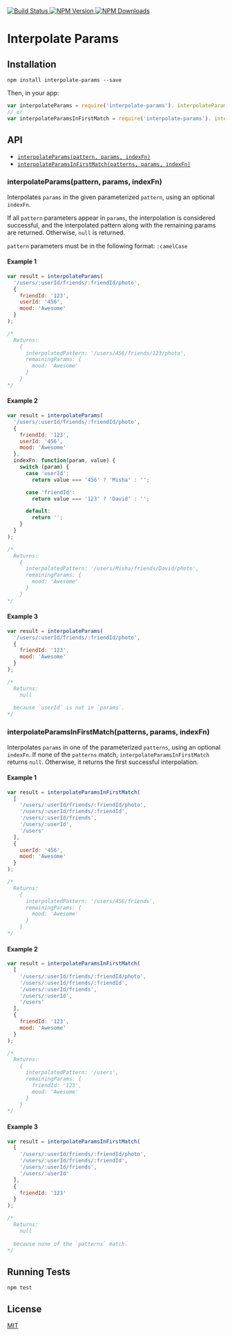 <a href="https://codeship.com/projects/121963" target="_blank">
  <img src="https://img.shields.io/codeship/0ebab7a0-8484-0133-436c-4aba2e1c52b6/master.svg"
       alt="Build Status" />
</a>
<a href="https://npmjs.org/package/interpolate-params" target="_blank">
  <img src="https://img.shields.io/npm/v/interpolate-params.svg"
       alt="NPM Version" />
</a>
<a href="https://npmjs.org/package/interpolate-params" target="_blank">
  <img src="https://img.shields.io/npm/dm/interpolate-params.svg"
       alt="NPM Downloads" />
</a>

# Interpolate Params

## Installation

```shell
npm install interpolate-params --save
```

Then, in your app:

```js
var interpolateParams = require('interpolate-params'). interpolateParams;
// or
var interpolateParamsInFirstMatch = require('interpolate-params'). interpolateParamsInFirstMatch;
```

## API

* [`interpolateParams(pattern, params, indexFn)`](#interpolateParams)
* [`interpolateParamsInFirstMatch(patterns, params, indexFn)`](#interpolateParamsInFirstMatch)

<a name="interpolateParams"></a>
### interpolateParams(pattern, params, indexFn)

Interpolates `params` in the given parameterized `pattern`, using an optional `indexFn`.

If all `pattern` parameters appear in `params`, the interpolation is considered successful, and the interpolated pattern along with the remaining params are returned. Otherwise, `null` is returned.

`pattern` parameters must be in the following format: `:camelCase`

#### Example 1

```js
var result = interpolateParams(
  '/users/:userId/friends/:friendId/photo',
  {
    friendId: '123',
    userId: '456',
    mood: 'Awesome'
  }
);

/* 
  Returns:
    {
      interpolatedPattern: '/users/456/friends/123/photo',
      remainingParams: {
        mood: 'Awesome'
      }
    }
*/
```

#### Example 2

```js
var result = interpolateParams(
  '/users/:userId/friends/:friendId/photo',
  {
    friendId: '123',
    userId: '456',
    mood: 'Awesome'
  },
  indexFn: function(param, value) {
    switch (param) {
      case 'userId':
        return value === '456' ? 'Misha' : '';

      case 'friendId':
        return value === '123' ? 'David' : '';

      default:
        return '';
    }
  }
);

/* 
  Returns:
    {
      interpolatedPattern: '/users/Misha/friends/David/photo',
      remainingParams: {
        mood: 'Awesome'
      }
    }
*/
```

#### Example 3

```js
var result = interpolateParams(
  '/users/:userId/friends/:friendId/photo',
  {
    friendId: '123',
    mood: 'Awesome'
  }
);

/* 
  Returns:
    null
    
  because `userId` is not in `params`.
*/
```

<a name="interpolateParamsInFirstMatch"></a>
### interpolateParamsInFirstMatch(patterns, params, indexFn)

Interpolates `params` in one of the parameterized `patterns`, using an optional `indexFn`. If none of the `patterns` match, `interpolateParamsInFirstMatch` returns `null`. Otherwise, it returns the first successful interpolation.

#### Example 1

```js
var result = interpolateParamsInFirstMatch(
  [
    '/users/:userId/friends/:friendId/photo',
    '/users/:userId/friends/:friendId',
    '/users/:userId/friends',
    '/users/:userId',
    '/users'
  ],
  {
    userId: '456',
    mood: 'Awesome'
  }
);

/* 
  Returns:
    {
      interpolatedPattern: '/users/456/friends',
      remainingParams: {
        mood: 'Awesome'
      }
    }
*/
```

#### Example 2

```js
var result = interpolateParamsInFirstMatch(
  [
    '/users/:userId/friends/:friendId/photo',
    '/users/:userId/friends/:friendId',
    '/users/:userId/friends',
    '/users/:userId',
    '/users'
  ],
  {
    friendId: '123',
    mood: 'Awesome'
  }
);

/* 
  Returns:
    {
      interpolatedPattern: '/users',
      remainingParams: {
        friendId: '123',
        mood: 'Awesome'
      }
    }
*/
```

#### Example 3

```js
var result = interpolateParamsInFirstMatch(
  [
    '/users/:userId/friends/:friendId/photo',
    '/users/:userId/friends/:friendId',
    '/users/:userId/friends',
    '/users/:userId'
  ],
  {
    friendId: '123'
  }
);

/* 
  Returns:
    null
    
  because none of the `patterns` match.
*/
```


## Running Tests

```shell
npm test
```

## License

[MIT](http://moroshko.mit-license.org)
